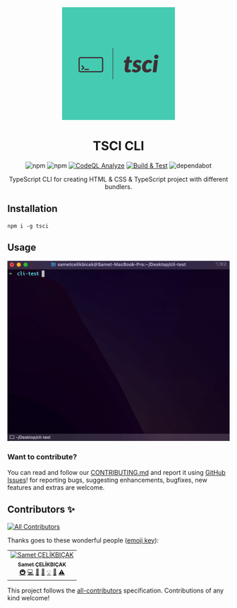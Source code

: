 <div align="center">

<img src="./assets/tsci.jpeg" width="256" height="256">

# TSCI CLI
![npm](https://img.shields.io/npm/v/tsci?color=g&label=tsci&logo=npm) ![npm](https://img.shields.io/npm/dy/tsci?label=Downloads&logo=npm) [![CodeQL Analyze](https://github.com/sametcelikbicak/tsci/actions/workflows/codeql-analysis.yml/badge.svg)](https://github.com/sametcelikbicak/tsci/actions/workflows/codeql-analysis.yml) [![Build & Test](https://github.com/sametcelikbicak/tsci/actions/workflows/build-test.yml/badge.svg)](https://github.com/sametcelikbicak/tsci/actions/workflows/build-test.yml) ![dependabot](https://img.shields.io/badge/Dependabot-active-g?logo=dependabot)

TypeScript CLI for creating HTML & CSS & TypeScript project with different bundlers.
</div>

## Installation
``` shell
npm i -g tsci
```

## Usage
![CLI](assets/cli.gif)

### Want to contribute?
You can read and follow our [CONTRIBUTING.md](CONTRIBUTING.md) and report it using
[GitHub Issues](https://github.com/sametcelikbicak/tsci/issues)! for reporting bugs, suggesting enhancements, bugfixes, new features and extras are welcome.


## Contributors ✨
<!-- ALL-CONTRIBUTORS-BADGE:START - Do not remove or modify this section -->
[![All Contributors](https://img.shields.io/badge/all_contributors-1-orange.svg?style=flat-square)](#contributors-)
<!-- ALL-CONTRIBUTORS-BADGE:END -->
Thanks goes to these wonderful people ([emoji key](https://allcontributors.org/docs/en/emoji-key)):


<!-- ALL-CONTRIBUTORS-LIST:START - Do not remove or modify this section -->
<!-- prettier-ignore-start -->
<!-- markdownlint-disable -->
<table>
  <tbody>
    <tr>
      <td align="center"><a href="https://sametcelikbicak.com/"><img src="https://avatars.githubusercontent.com/u/5312741?v=4?s=100" width="100px;" alt="Samet ÇELİKBIÇAK"/><br /><sub><b>Samet ÇELİKBIÇAK</b></sub></a><br /><a href="#infra-sametcelikbicak" title="Infrastructure (Hosting, Build-Tools, etc)">🚇</a> <a href="https://github.com/sametcelikbicak/tsci/commits?author=sametcelikbicak" title="Code">💻</a> <a href="https://github.com/sametcelikbicak/tsci/issues?q=author%3Asametcelikbicak" title="Bug reports">🐛</a> <a href="https://github.com/sametcelikbicak/tsci/commits?author=sametcelikbicak" title="Documentation">📖</a> <a href="#example-sametcelikbicak" title="Examples">💡</a> <a href="#maintenance-sametcelikbicak" title="Maintenance">🚧</a> <a href="https://github.com/sametcelikbicak/tsci/commits?author=sametcelikbicak" title="Tests">⚠️</a></td>
    </tr>
  </tbody>
</table>
<!-- markdownlint-restore -->
<!-- prettier-ignore-end -->

<!-- ALL-CONTRIBUTORS-LIST:END -->


This project follows the [all-contributors](https://github.com/all-contributors/all-contributors) specification. Contributions of any kind welcome!

